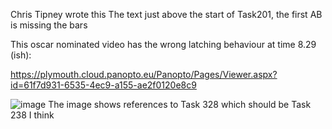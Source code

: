 Chris Tipney wrote this
The text just above the start of Task201, the first AB is missing the bars

This oscar nominated video has the wrong latching behaviour at time 8.29 (ish):

https://plymouth.cloud.panopto.eu/Panopto/Pages/Viewer.aspx?id=61f7d931-6535-4ec9-a155-ae2f0120e8c9

![image](https://user-images.githubusercontent.com/5503433/154795939-5522a011-f4fd-4f31-ab31-d3183e854941.png)
The image shows references to Task 328 which should be Task 238 I think
